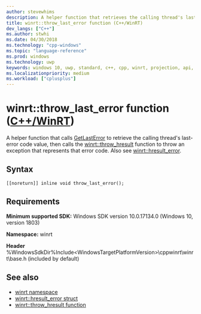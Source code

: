 ```yaml
---
author: stevewhims
description: A helper function that retrieves the calling thread's last-error code value, and throws an exception using a C++/WinRT object that represents that error code.
title: winrt::throw_last_error function (C++/WinRT)
dev_langs: ["C++"]
ms.author: stwhi
ms.date: 04/30/2018
ms.technology: "cpp-windows"
ms.topic: "language-reference"
ms.prod: windows
ms.technology: uwp
keywords: windows 10, uwp, standard, c++, cpp, winrt, projection, api, reference, last-error, throw, exception, hresult_error, HRESULT, error, code
ms.localizationpriority: medium
ms.workload: ["cplusplus"]
---
```


# winrt::throw_last_error function ([C++/WinRT](/windows/uwp/cpp-and-winrt-apis/intro-to-using-cpp-with-winrt))
A helper function that calls [GetLastError](https://msdn.microsoft.com/library/windows/desktop/ms679360) to retrieve the calling thread's last-error code value, then calls the [winrt::throw_hresult](throw-hresult.md) function to throw an exception that represents that error code. Also see [winrt::hresult_error](hresult-error.md).

## Syntax
```cppwinrt
[[noreturn]] inline void throw_last_error();
```

## Requirements
**Minimum supported SDK:** Windows SDK version 10.0.17134.0 (Windows 10, version 1803)

**Namespace:** winrt

**Header** %WindowsSdkDir%Include\<WindowsTargetPlatformVersion>\cppwinrt\winrt\base.h (included by default)

## See also 
* [winrt namespace](../winrt.md)
* [winrt::hresult_error struct](hresult-error.md)
* [winrt::throw_hresult function](throw-hresult.md)
